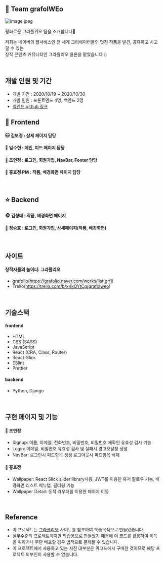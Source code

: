 ## 🎨 Team grafolWEo

![image jpeg](https://user-images.githubusercontent.com/61561475/97651573-cb6d6b00-1a9f-11eb-87f7-8bade037e60e.jpg)

평화로운 그라폴위오 팀을 소개합니다💛

저희는 네이버의 웹서비스인 전 세계 크리에이터들의 멋진 작품을 발견, 공유하고 사고팔 수 있는 <br>
창작 콘텐츠 커뮤니티인 그라폴리오 클론을 맡았습니다 :)

<br>

## 개발 인원 및 기간

- 개발 기간 : 2020/10/19 ~ 2020/10/30
- 개발 인원 : 프론트엔드 4명, 백엔드 2명
- [백엔드 github 링크](https://github.com/wecode-bootcamp-korea/13-grafolWEo-backend)

## 💖 Frontend

#### 🐱 김보경 : 상세 페이지 담당

#### 🐥 임수현 : 메인, 피드 페이지 담당

#### 🐶 조연정 : 로그인, 회원가입, NavBar, Footer 담당

#### 🐰 홍효정 PM : 작품, 배경화면 페이지 담당

<br>

## ⭐️ Backend

#### 🐵 김성태 : 작품, 배경화면 페이지

#### 🐻 정승호 : 로그인, 회원가입, 상세페이지(작품, 배경화면)

<br>

## 사이트

#### 창작자들의 놀이터: 그라폴리오

- grafolio(https://grafolio.naver.com/works/list.grfl)
- Trello(https://trello.com/b/x4kQYtCg/grafolweo)

<br>

## 기술스택

#### frontend
- HTML
- CSS (SASS)
- JavaScript
- React (CRA, Class, Router)
- React-Slick
- ESlint
- Prettier

#### backend
- Python, Django

<br>

## 구현 페이지 및 기능

#### 🐶 조연정 
- Signup: 이름, 이메일, 전화번호, 비밀번호, 비밀번호 재확인 유효성 검사 기능
- Login: 이메일, 비밀번호 유효성 검사 및 실패시 경고모달창 생성 
- NavBar: 로그인시 피드항목 생성 로그아웃시 피드항목 삭제

#### 🐰 홍효정
- Wallpaper: React Slick slider library사용, JWT를 이용한 유저 팔로우 기능, 배경화면 리스트 메뉴탭, 필터링 기능
- Wallpaper Detail: 동적 라우터를 이용한 페이지 이동

<br>

## Reference

- 이 프로젝트는 [그라폴리오](https://grafolio.naver.com/works/list.grfl) 사이트를 참조하여 학습목적으로 만들었습니다.
- 실무수준의 프로젝트이지만 학습용으로 만들었기 때문에 이 코드를 활용하여 이득을 취하거나 무단 배포할 경우 법적으로 문제될 수 있습니다.
- 이 프로젝트에서 사용하고 있는 사진 대부분은 위코드에서 구매한 것이므로 해당 프로젝트 외부인이 사용할 수 없습니다.
